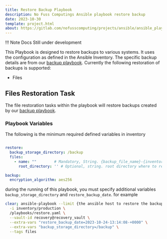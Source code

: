 ```yaml
---
title: Restore Backup Playbook
description: No Fuss Computings Ansible playbook restore backup
date: 2023-10-30
template: project.html
about: https://gitlab.com/nofusscomputing/projects/ansible/ansible_playbooks
---
```


!!! Note
    Docs Still under development

This Playbook is designed to restore backups to various systems. It uses the configuration as defined in the Ansible Inventory. The specific backup details are from our [backup playbook](backup/index.md). Currently the following restoration of backups is supported:

- Files


## Files Restoration Task

The file restoration tasks within the playbook will restore backups created by our [backup playbook](backup/index.md).


### Playbook Variables

The following is the minimum required defined variables in inventory

``` yaml

restore:
  backup_storage_directory: /backup
  files:
    - name: ""        # Mandatory, String. {backup_file_name}-{inventory_hostname}
      root_directory: '' # Optional, string. root directory where to restore. default=/

backup:
  encryption_algorithm: aes256

```

during the running of this playbook, you must specify additional variables `backup_storage_directory` and `restore_backup_date`. for example

``` bash
clear; ansible-playbook --limit {the ansible host to restore the backup to} \
  -i inventory/production \
  /playbooks/restore.yaml \
  --vault-id recovery@recovery_vault \
  --extra-vars "restore_backup_date=2023-10-24-13:14:08-+0000" \
  --extra-vars "backup_storage_directory=/backup" \
  --tags files
```
